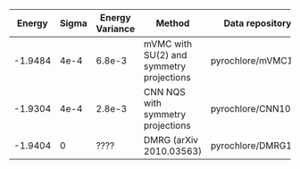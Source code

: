 |       Energy          |  Sigma          | Energy Variance  |  Method                                                          | Data repository                     |
| ----------------------| ----------------| -----------------|------------------------------------------------------------------|------------------------------------ |
|    -1.9484            |  4e-4           | 6.8e-3           | mVMC with SU(2) and symmetry projections                         | pyrochlore/mVMC108                  |
|    -1.9304            |  4e-4           | 2.8e-3           | CNN NQS with symmetry projections                                | pyrochlore/CNN108                   |
|    -1.9404            |  0              | ????             | DMRG (arXiv 2010.03563)                                          | pyrochlore/DMRG108                  |
